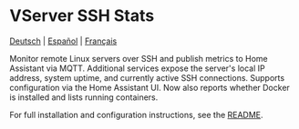 # VServer SSH Stats

[Deutsch](info.de.md) | [Español](info.es.md) | [Français](info.fr.md)

Monitor remote Linux servers over SSH and publish metrics to Home Assistant via MQTT.
Additional services expose the server's local IP address, system uptime, and currently active SSH connections.
Supports configuration via the Home Assistant UI.
Now also reports whether Docker is installed and lists running containers.

For full installation and configuration instructions, see the [README](README.md).
